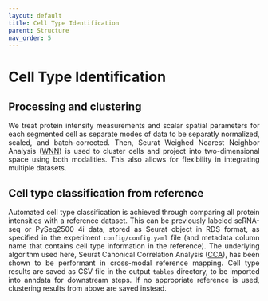 ```yaml
---
layout: default
title: Cell Type Identification
parent: Structure 
nav_order: 5
---
```

# Cell Type Identification
## Processing and clustering
<p align="justify">
We treat protein intensity measurements and scalar spatial parameters for each segmented cell as separate modes of data to be separatly normalized, scaled, and batch-corrected. Then, Seurat Weighed Nearest Neighbor Analysis (<a href=https://satijalab.org/seurat/articles/weighted_nearest_neighbor_analysis.html>WNN</a>) is used to cluster cells and project into two-dimensional space using both modalities. This also allows for flexibility in integrating multiple datasets.
</p>
  
## Cell type classification from reference
<p align="justify">
Automated cell type classification is achieved through comparing all protein intensities with a reference dataset. This can be previously labeled scRNA-seq or PySeq2500 4i data, stored as Seurat object in RDS format, as specified in the experiment <code>config/config.yaml</code> file (and metadata column name that contains cell type information in the reference). The underlying algorithm used here, Seurat Canonical Correlation Analysis (<a href=https://satijalab.org/seurat/reference/runcca>CCA</a>), has been shown to be performant in cross-modal reference mapping. Cell type results are saved as CSV file in the output <code>tables</code> directory, to be imported into anndata for downstream steps. If no appropriate reference is used, clustering results from above are saved instead.
</p>
